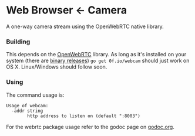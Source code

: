 # Web Browser ← Camera

A one-way camera stream using the OpenWebRTC native library.

### Building

This depends on the [OpenWebRTC](http://www.openwebrtc.org/) library. As long as it's installed on your system (there are [binary releases](https://github.com/EricssonResearch/openwebrtc/releases)) `go get 0f.io/webcam` should just work on OS X. Linux/Windows should follow soon.

### Using

The command usage is:

    Usage of webcam:
      -addr string
        	http address to listen on (default ":8003")

For the webrtc package usage refer to the godoc page on [godoc.org](https://godoc.org/0f.io/webcam/webrtc).
